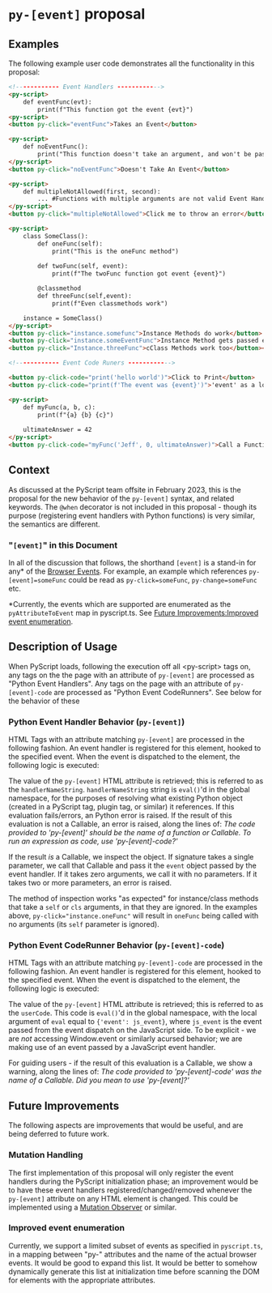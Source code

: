 # `py-[event]` proposal

## Examples

The following example user code demonstrates all the functionality in this proposal:

```html
<!------------ Event Handlers ------------>
<py-script>
    def eventFunc(evt):
        print(f"This function got the event {evt}")
<py-script>
<button py-click="eventFunc">Takes an Event</button>

<py-script>
    def noEventFunc():
        print("This function doesn't take an argument, and won't be passed one")
</py-script>
<button py-click="noEventFunc">Doesn't Take An Event</button>

<py-script>
    def multipleNotAllowed(first, second):
        ... #Functions with multiple arguments are not valid Event Handlers
</py-script>
<button py-click="multipleNotAllowed">Click me to throw an error</button>

<py-script>
    class SomeClass():
        def oneFunc(self):
            print("This is the oneFunc method")
        
        def twoFunc(self, event):
            print(f"The twoFunc function got event {event}")

        @classmethod
        def threeFunc(self,event):
            print(f"Even classmethods work")

    instance = SomeClass()
</py-script>
<button py-click="instance.somefunc">Instance Methods do work</button>
<button py-click="instance.someEventFunc">Instance Method gets passed event</button><br><br>
<button py-click="Instance.threeFunc">cClass Methods work too</button><br><br>

<!------------ Event Code Runers ------------>

<button py-click-code="print('hello world')">Click to Print</button>
<button py-click-code="print(f'The event was {event}')">'event' as a local variable</button>

<py-script>
    def myFunc(a, b, c):
        print(f"{a} {b} {c}")
    
    ultimateAnswer = 42
</py-script>
<button py-click-code="myFunc('Jeff', 0, ultimateAnswer)">Call a Function with Arguments</button>
```

## Context

As discussed at the PyScript team offsite in February 2023, this is the proposal for the new behavior of the `py-[event]` syntax, and related keywords. The `@when` decorator is not included in this proposal - though its purpose (registering event handlers with Python functions) is very similar, the semantics are different.

### "`[event]`" in this Document

In all of the discussion that follows, the shorthand `[event]` is a stand-in for any* of the [Browser Events](https://developer.mozilla.org/en-US/docs/Web/Events). For example, an example which references `py-[event]=someFunc` could be read as `py-click=someFunc`, `py-change=someFunc` etc. 

*Currently, the events which are supported are enumerated as the `pyAttributeToEvent` map in pyscript.ts. See [Future Improvements:Improved event enumeration](#improved-event-enumeration).

## Description of Usage

When PyScript loads, following the execution off all \<py-script\> tags on, any tags on the the page with an attribute of `py-[event]` are processed as "Python Event Handlers". Any tags on the page with an attribute of `py-[event]-code` are processed as "Python Event CodeRunners". See below for the behavior of these 

### Python Event Handler Behavior (`py-[event]`)

HTML Tags with an attribute matching `py-[event]` are processed in the following fashion. An event handler is registered for this element, hooked to the specified event. When the event is dispatched to the element, the following logic is executed:

The value of the `py-[event]` HTML attribute is retrieved; this is referred to as the `handlerNameString`. `handlerNameString` string is `eval()`'d in the global namespace, for the purposes of resolving what existing Python object (created in a PyScript tag, plugin tag, or similar) it references. If this evaluation fails/errors, an Python error is raised. If the result of this evaluation is not a Callable, an error is raised, along the lines of: _The code provided to 'py-[event]' should be the name of a function or Callable. To run an expression as code, use 'py-[event]-code?'_

If the result _is_ a Callable, we inspect the object. If signature takes a single parameter, we call that Callable and pass it the `event` object passed by the event handler. If it takes zero arguments, we call it with no parameters. If it takes two or more parameters, an error is raised.

The method of inspection works "as expected" for instance/class methods that take a `self` or `cls` arguments, in that they are ignored. In the examples above, `py-click="instance.oneFunc"` will result in `oneFunc` being called with no arguments (its `self` parameter is ignored).

### Python Event CodeRunner Behavior (`py-[event]-code`)

HTML Tags with an attribute matching `py-[event]-code` are processed in the following fashion. An event handler is registered for this element, hooked to the specified event. When the event is dispatched to the element, the following logic is executed:

The value of the `py-[event]` HTML attribute is retrieved; this is referred to as the `userCode`. This code is `eval()`'d in the global namespace, with the local argument of `eval` equal to `{'event': js_event}`, where `js_event` is the event passed from the event dispatch on the JavaScript side. To be explicit - we are _not_ accessing Window.event or similarly acursed behavior; we are making use of an event passed by a JavaScript event handler.

For guiding users - if the result of this evaluation is a Callable, we show a warning, along the lines of: _The code provided to 'py-[event]-code' was the name of a Callable. Did you mean to use 'py-[event]?'_

## Future Improvements

The following aspects are improvements that would be useful, and are being deferred to future work.

### Mutation Handling

The first implementation of this proposal will only register the event handlers during the PyScript initialization phase; an improvement would be to have these event handlers registered/changed/removed whenever the `py-[event]` attribute on any HTML element is changed. This could be implemented using a [Mutation Observer](https://developer.mozilla.org/en-US/docs/Web/API/MutationObserver) or similar.

### Improved event enumeration

Currently, we support a limited subset of events as specified in `pyscript.ts`, in a mapping between "py-" attributes and the name of the actual browser events. It would be good to expand this list. It would be better to somehow dynamically generate this list at initialization time before scanning the DOM for elements with the appropriate attributes.

